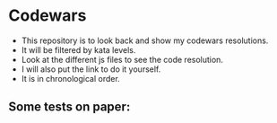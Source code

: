 # Codewars

- This repository is to look back and show my codewars resolutions.  
- It will be filtered by kata levels.
- Look at the different js files to see the code resolution.  
- I will also put the link to do it yourself.
- It is in chronological order.

## Some tests on paper: